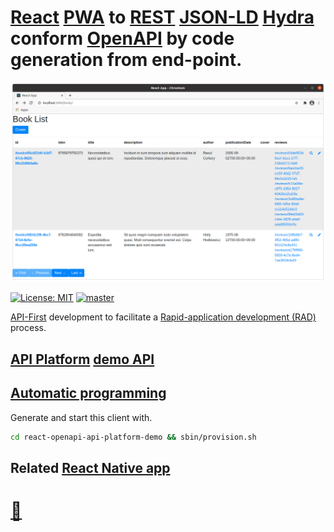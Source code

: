 # [React](http://reactjs.org) [PWA](http://en.wikipedia.org/wiki/Progressive_web_applications) to [REST](http://en.wikipedia.org/wiki/REST) [JSON-LD](http://en.wikipedia.org/wiki/JSON-LD) [Hydra](http://hydra-cg.com) conform [OpenAPI](http://swagger.io/resources/open-api) by code generation from end-point.
![React OpenAPI API Platform demo](./doc/react-openapi-api-platform-demo.png?raw=true "React OpenAPI API Platform demo")

[![License: MIT](https://img.shields.io/badge/License-MIT-blue.svg)](http://raw.githubusercontent.com/noud/react-openapi-api-platform-demo/master/LICENSE)
[![master](https://img.shields.io/badge/current-dev-aa11ff.svg)](http://github.com/noud/react-openapi-api-platform-demo/releases)

[API-First](http://swagger.io/resources/articles/adopting-an-api-first-approach/) development to facilitate a [Rapid-application development (RAD)](http://en.wikipedia.org/wiki/Rapid_application_development) process.
## [API Platform](http://api-platform.com) [demo API](http://demo.api-platform.com)
## [Automatic programming](http://en.wikipedia.org/wiki/Automatic_programming)
Generate and start this client with.
```bash
cd react-openapi-api-platform-demo && sbin/provision.sh
```
## Related [React Native app](http://github.com/noud/react-native-openapi-api-platform-demo)
# [📁](http://github.com/noud)